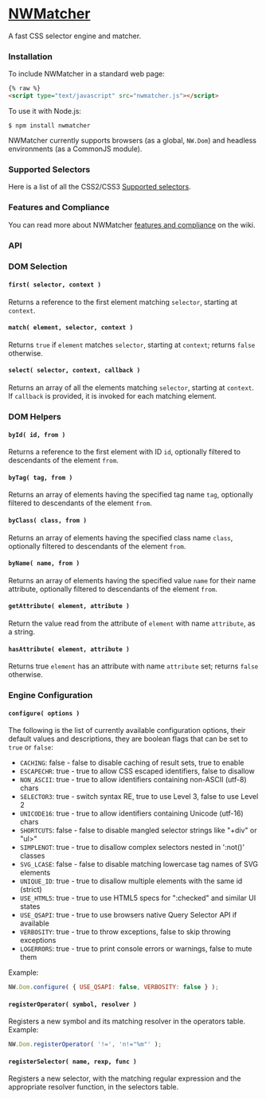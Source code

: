 # [NWMatcher](http://dperini.github.io/nwmatcher/)

A fast CSS selector engine and matcher.


###  Installation

To include NWMatcher in a standard web page:

```html
{% raw %}
<script type="text/javascript" src="nwmatcher.js"></script>
```

To use it with Node.js:

```
$ npm install nwmatcher
```

NWMatcher currently supports browsers (as a global, `NW.Dom`) and headless environments (as a CommonJS module).


###  Supported Selectors

Here is a list of all the CSS2/CSS3 [Supported selectors](https://github.com/dperini/nwmatcher/wiki/CSS-supported-selectors).


###  Features and Compliance

You can read more about NWMatcher [features and compliance](https://github.com/dperini/nwmatcher/wiki/Features-and-compliance) on the wiki.


###  API

### DOM Selection

#### `first( selector, context )`

Returns a reference to the first element matching `selector`, starting at `context`.

#### `match( element, selector, context )`

Returns `true` if `element` matches `selector`, starting at `context`; returns `false` otherwise.

#### `select( selector, context, callback )`

Returns an array of all the elements matching `selector`, starting at `context`. If `callback` is provided, it is invoked for each matching element.


### DOM Helpers

#### `byId( id, from )`

Returns a reference to the first element with ID `id`, optionally filtered to descendants of the element `from`.

#### `byTag( tag, from )`

Returns an array of elements having the specified tag name `tag`, optionally filtered to descendants of the element `from`.

#### `byClass( class, from )`

Returns an array of elements having the specified class name `class`, optionally filtered to descendants of the element `from`.

#### `byName( name, from )`

Returns an array of elements having the specified value `name` for their name attribute, optionally filtered to descendants of the element `from`.

#### `getAttribute( element, attribute )`

Return the value read from the attribute of `element` with name `attribute`, as a string.

#### `hasAttribute( element, attribute )`

Returns true `element` has an attribute with name `attribute` set; returns `false` otherwise.


### Engine Configuration

#### `configure( options )`

The following is the list of currently available configuration options, their default values and descriptions, they are boolean flags that can be set to `true` or `false`:

* `CACHING`:   false - false to disable caching of result sets, true to enable
* `ESCAPECHR`: true  - true to allow CSS escaped identifiers, false to disallow
* `NON_ASCII`: true  - true to allow identifiers containing non-ASCII (utf-8) chars
* `SELECTOR3`: true  - switch syntax RE, true to use Level 3, false to use Level 2
* `UNICODE16`: true  - true to allow identifiers containing Unicode (utf-16) chars
* `SHORTCUTS`: false - false to disable mangled selector strings like "+div" or "ul>"
* `SIMPLENOT`: true  - true to disallow complex selectors nested in ':not()' classes
* `SVG_LCASE`: false - false to disable matching lowercase tag names of SVG elements
* `UNIQUE_ID`: true  - true to disallow multiple elements with the same id (strict)
* `USE_HTML5`: true  - true to use HTML5 specs for ":checked" and similar UI states
* `USE_QSAPI`: true  - true to use browsers native Query Selector API if available
* `VERBOSITY`: true  - true to throw exceptions, false to skip throwing exceptions
* `LOGERRORS`: true  - true to print console errors or warnings, false to mute them

Example:

```js
NW.Dom.configure( { USE_QSAPI: false, VERBOSITY: false } );
```

#### `registerOperator( symbol, resolver )`

Registers a new symbol and its matching resolver in the operators table. Example:

```js
NW.Dom.registerOperator( '!=', 'n!="%m"' );
```

#### `registerSelector( name, rexp, func )`

Registers a new selector, with the matching regular expression and the appropriate resolver function, in the selectors table.
